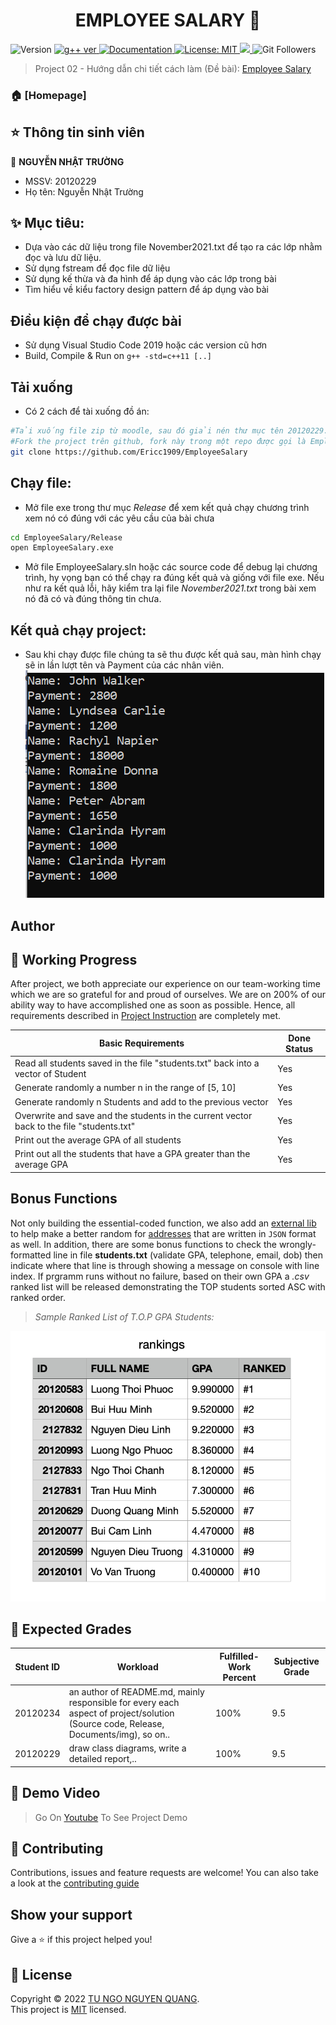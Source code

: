 <h1 align="center"> EMPLOYEE SALARY 👋</h1>
<p>
  <img alt="Version" src="https://img.shields.io/badge/version-v1.0.0-blue.svg?cacheSeconds=2592000" />
  <a href="https://gcc.gnu.org/projects/cxx-status.html" target="_blank">
    <img alt="g++ ver" src="https://img.shields.io/badge/g%2B%2B---std%3Dc%2B%2B11-blue" />
  </a>
  <a href="https://github.com/SmilinOwls/MockStudentDataGenerator#readme" target="_blank">
    <img alt="Documentation" src="https://img.shields.io/badge/documentation-yes-brightgreen.svg" />
  </a>
  <a href="https://github.com/SmilinOwls/MockStudentDataGenerator/blob/master/LICENSE" target="_blank">
    <img alt="License: MIT" src="https://img.shields.io/badge/license-MIT-green" />
  </a>
  <a href="https://visualstudio.microsoft.com/downloads/">
    <img alth="IDE: Visual Studio Code 2019" src = "https://img.shields.io/badge/IDE-VS%20Code%202019-ff69b4"/>  
  </a>
  <img alt="Git Followers" src ="https://img.shields.io/github/followers/SmilinOwls?style=social"/>
</p>

> Project 02 - Hướng dẫn chi tiết cách làm (Đề bài): [Employee Salary](https://tdquang7.notion.site/Project-Emloyee-payment-78ac0241bfea4e07b502020b0c20de86) 
 

### 🏠 [Homepage]

## ⭐️ Thông tin sinh viên
👤 **NGUYỄN NHẬT TRƯỜNG**

* MSSV: 20120229
* Họ tên: Nguyễn Nhật Trường


## ✨ Mục tiêu:

-	Dựa vào các dữ liệu trong file November2021.txt để tạo ra các lớp nhằm đọc và lưu dữ liệu.
-	Sử dụng fstream để đọc file dữ liệu
-	Sử dụng kế thừa và đa hình để áp dụng vào các lớp trong bài
-	Tìm hiểu về kiểu factory design pattern để áp dụng vào bài

## Điều kiện để chạy được bài

- Sử dụng Visual Studio Code 2019 hoặc các version cũ hơn
- Build, Compile & Run on `g++ -std=c++11 [..]`

## Tải xuống

- Có 2 cách để tài xuống đồ án:
```sh
#Tải xuống file zip từ moodle, sau đó giải nén thư mục tên 20120229.
#Fork the project trên github, fork này trong một repo được gọi là EmployeeSalary
git clone https://github.com/Ericc1909/EmployeeSalary
```

## Chạy file:

- Mở file exe trong thư mục *Release* để xem kết quả chạy chương trình xem nó có đúng với các yêu cầu của bài chưa
```sh
cd EmployeeSalary/Release
open EmployeeSalary.exe
```
- Mở file EmployeeSalary.sln hoặc các source code để debug lại chương trình, hy vọng bạn có thể chạy ra đúng kết quả và giống với file exe. Nếu như ra kết quả lỗi, hãy kiểm tra lại file *November2021.txt* trong bài xem nó đã có và đúng thông tin chưa.

## Kết quả chạy project:

- Sau khi chạy được file chúng ta sẽ thu được kết quả sau, màn hình chạy sẽ in lần lượt tên và Payment của các nhân viên.
![output](https://github.com/Ericc1909/EmployeeSalary/blob/main/Output.PNG)

      
## Author


## 📅 Working Progress

After project, we both appreciate our experience on our team-working time which we are so grateful for and proud of ourselves. We are on 200% of our ability way to have accomplished one as soon as possible. Hence, all requirements described in [Project Instruction](https://tdquang7.notion.site/Project-Mock-data-generator-1-7c70a1a81b724049bd82ede839e2ff24) are completely met.

|Basic Requirements|Done Status|
|------------------|-----------|
|Read all students saved in the file "students.txt" back into a vector of Student|Yes|
|Generate randomly a number n in the range of [5, 10]|Yes|
|Generate randomly n Students and add to the previous vector|Yes|
|Overwrite and save and the students in the current vector back to the file "students.txt"|Yes|
|Print out the average GPA of all students|Yes|
|Print out all the students that have a GPA greater than the average GPA|Yes|

## Bonus Functions

 Not only building the essential-coded function, we also add an [external lib]( https://github.com/SmilinOwls/MockStudentDataGenerator/blob/master/MockStudentDataGenerator/json.hpp "nlogmann/json.hpp") to help make a better random for [addresses](https://github.com/SmilinOwls/MockStudentDataGenerator/blob/master/MockStudentDataGenerator/address.json "address") that are written in `JSON` format as well. In addition, there are some bonus functions to check the wrongly-formatted line in file **students.txt** (validate GPA, telephone, email, dob) then indicate where that line is through showing a message on console with line index. If prgramm runs without no failure, based on their own GPA a <i> .csv </i> ranked list will be released demonstrating the TOP students sorted ASC with ranked order. 
 
> *Sample Ranked List of T.O.P GPA Students:*
<div align='center'> <img alt='ranking' src="https://github.com/SmilinOwls/MockStudentDataGenerator/blob/master/Documents/img/rankings.png"/> </div>

## 💯 Expected Grades

|Student ID| Workload |  Fulfilled-Work Percent | Subjective Grade |
|----------|----------|-------------------------|------------------|
|20120234  | an author of README.md, mainly responsible for every each aspect of project/solution (Source code, Release, Documents/img), so on..  |       100%          |          9.5        |
|20120229  |  draw class diagrams, write a detailed report,..        |               100%          |         9.5         |

## 🎥 Demo Video 

> Go On [Youtube](https://youtu.be/iEfHOloqtRg) To See Project Demo
## 🤝 Contributing

Contributions, issues and feature requests are welcome! You can also take a look at the [contributing guide](https://github.com/SmilinOwls/MockStudentDataGenerator/blob/master/CONTRIBUTING.md)

## Show your support

Give a ⭐️ if this project helped you!

## 📝 License

Copyright © 2022 [TU NGO NGUYEN QUANG](https://github.com/SmilinOwls).<br />
This project is [MIT](https://github.com/SmilinOwls/MockStudentDataGenerator/blob/master/LICENSE) licensed.
